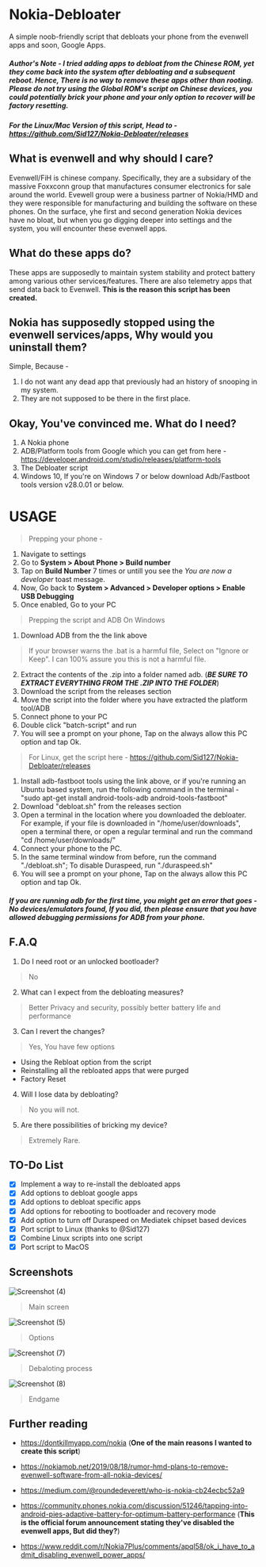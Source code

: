 # Nokia-Debloater
A simple noob-friendly script that debloats your phone from the evenwell apps and soon, Google Apps.

##### Author's Note - I tried adding apps to debloat from the Chinese ROM, yet they come back into the system after debloating and a subsequent reboot. Hence, There is no way to remove these apps other than rooting. Please do not try using the Global ROM's script on Chinese devices, you could potentially brick your phone and your only option to recover will be factory resetting.

##### For the Linux/Mac Version of this script, Head to - https://github.com/Sid127/Nokia-Debloater/releases

## What is evenwell and why should I care?
Evenwell/FiH is chinese company. Specifically, they are a subsidary of the massive Foxxconn group that manufactures consumer electronics for sale around the world. 
Evewell group were a business partner of Nokia/HMD and they were responsible for manufacturing and building the software on these phones. On the surface, yhe first and second generation Nokia devices have no bloat, but when you go digging deeper into settings and the system, you will encounter these evenwell apps. 


## What do these apps do?
These apps are supposedly to maintain system stability and protect battery among various other services/features. There are also telemetry apps that send data back to Evenwell. 
**This is the reason this script has been created.**


## Nokia has supposedly stopped using the evenwell services/apps, Why would you uninstall them?
Simple, Because -
1. I do not want any dead app that previously had an history of snooping in my system.
2. They are not supposed to be there in the first place.


## Okay, You've convinced me. What do I need?
1. A Nokia phone
2. ADB/Platform tools from Google which you can get from here - https://developer.android.com/studio/releases/platform-tools
3. The Debloater script
4. Windows 10, If you're on Windows 7 or below download Adb/Fastboot tools version v28.0.01 or below.


# USAGE
> Prepping your phone - 
1. Navigate to settings
2. Go to **System > About Phone > Build number**
3. Tap on **Build Number** 7 times or untill you see the *You are now a developer* toast message.
4. Now, Go back to **System > Advanced > Developer options > Enable USB Debugging**
5. Once enabled, Go to your PC

> Prepping the script and ADB
>	On Windows
1. Download ADB from the the link above
>  If your browser warns the .bat is a harmful file, Select on "Ignore or Keep". I can 100% assure you this is not a harmful file.
2. Extract the contents of the .zip into a folder named adb. (***BE SURE TO EXTRACT EVERYTHING FROM THE .ZIP INTO THE FOLDER***)
3. Download the script from the releases section
4. Move the script into the folder where you have extracted the platform tool/ADB
5. Connect phone to your PC
6. Double click "batch-script" and run
7. You will see a prompt on your phone, Tap on the always allow this PC option and tap Ok.

>	For Linux, get the script here - https://github.com/Sid127/Nokia-Debloater/releases

1. Install adb-fastboot tools using the link above, or if you're running an Ubuntu based system, run the following command in the terminal - "sudo apt-get install android-tools-adb android-tools-fastboot"
2. Download "debloat.sh" from the releases section
3. Open a terminal in the location where you downloaded the debloater. For example, if your file is downloaded in "/home/user/downloads", open a terminal there, or open a regular terminal and run the command "cd /home/user/downloads/"
4. Connect your phone to the PC.
5. In the same terminal window from before, run the command "./debloat.sh"; To disable Duraspeed, run "./duraspeed.sh"
6. You will see a prompt on your phone, Tap on the always allow this PC option and tap Ok.

##### If you are running adb for the first time, you might get an error that goes - *No devices/emulators found*, If you did, then please ensure that you have allowed debugging permissions for ADB from your phone. 

## F.A.Q

1. Do I need root or an unlocked bootloader?
> No

2. What can I expect from the debloating measures?
> Better Privacy and security, possibly better battery life and performance

3. Can I revert the changes?
> Yes, You have few options
 - Using the Rebloat option from the script
 - Reinstalling all the rebloated apps that were purged
 - Factory Reset

4. Will I lose data by debloating?
> No you will not. 

5. Are there possibilities of bricking my device?
> Extremely Rare.

## TO-Do List 

- [x] Implement a way to re-install the debloated apps
- [x] Add options to debloat google apps
- [x] Add options to debloat specific apps
- [x] Add options for rebooting to bootloader and recovery mode
- [x] Add option to turn off Duraspeed on Mediatek chipset based devices
- [x] Port script to Linux (thanks to @Sid127)
- [x] Combine Linux scripts into one script
- [x] Port script to MacOS

## Screenshots

![Screenshot (4)](https://user-images.githubusercontent.com/43717642/136686157-45d4b4aa-dca7-4ef4-b12a-ff769e2df6d4.png)
> Main screen


![Screenshot (5)](https://user-images.githubusercontent.com/43717642/136686158-809cdcb3-6cee-4217-8f3c-efae04987f50.png)
> Options


![Screenshot (7)](https://user-images.githubusercontent.com/43717642/136686160-73792ae9-e236-4352-997d-f0d4df1ef929.png)
> Debaloting process


![Screenshot (8)](https://user-images.githubusercontent.com/43717642/136686163-c83b2912-e039-44f8-92f6-2a4a10aab78b.png)
> Endgame

## Further reading 

- https://dontkillmyapp.com/nokia
(**One of the main reasons I wanted to create this script**)

- https://nokiamob.net/2019/08/18/rumor-hmd-plans-to-remove-evenwell-software-from-all-nokia-devices/

- https://medium.com/@roundedeverett/who-is-nokia-cb24ecbc52a9
- https://community.phones.nokia.com/discussion/51246/tapping-into-android-pies-adaptive-battery-for-optimum-battery-performance
(**This is the official forum announcement stating they've disabled the evenwell apps, But did they?**)

- https://www.reddit.com/r/Nokia7Plus/comments/apql58/ok_i_have_to_admit_disabling_evenwell_power_apps/



